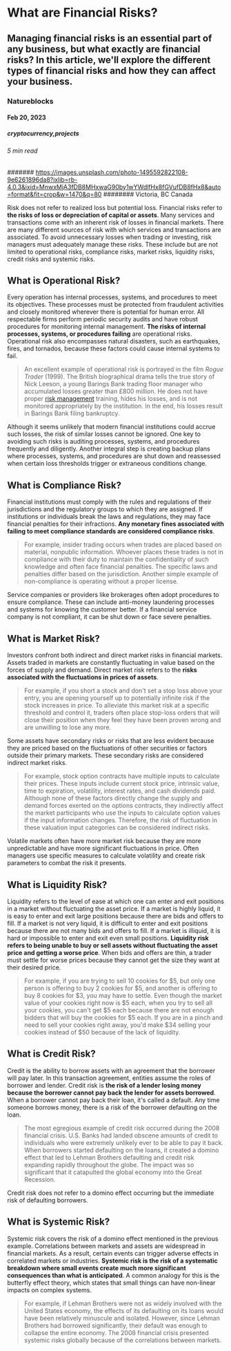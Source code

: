 # What are Financial Risks?
## Managing financial risks is an essential part of any business, but what exactly are financial risks? In this article, we'll explore the different types of financial risks and how they can affect your business.
### Natureblocks
#### Feb 20, 2023
##### cryptocurrency,projects
###### 5 min read
####### https://images.unsplash.com/photo-1495592822108-9e6261896da8?ixlib=rb-4.0.3&ixid=MnwxMjA3fDB8MHxwaG90by1wYWdlfHx8fGVufDB8fHx8&auto=format&fit=crop&w=1470&q=80
######## Victoria, BC Canada


Risk does not refer to realized loss but potential loss. Financial risks refer to **the risks of loss or depreciation of capital or assets**. Many services and transactions come with an inherent risk of losses in financial markets. There are many different sources of risk with which services and transactions are associated. To avoid unnecessary losses when trading or investing, risk managers must adequately manage these risks. These include but are not limited to operational risks, compliance risks, market risks, liquidity risks, credit risks and systemic risks.

## What is Operational Risk?

Every operation has internal processes, systems, and procedures to meet its objectives. These processes must be protected from fraudulent activities and closely monitored wherever there is potential for human error. All respectable firms perform periodic security audits and have robust procedures for monitoring internal management. **The risks of internal processes, systems, or procedures failing** are operational risks. Operational risk also encompasses natural disasters, such as earthquakes, fires, and tornados, because these factors could cause internal systems to fail.

> An excellent example of operational risk is portrayed in the film *Rogue Trader* (1999). The British biographical drama tells the true story of Nick Leeson, a young Barings Bank trading floor manager who accumulated losses greater than £800 million. He does not have proper [risk management](https://natureblocks.com/blog/what-is-risk-management) training, hides his losses, and is not monitored appropriately by the institution. In the end, his losses result in Barings Bank filing bankruptcy.

Although it seems unlikely that modern financial institutions could accrue such losses, the risk of similar losses cannot be ignored. One key to avoiding such risks is auditing processes, systems, and procedures frequently and diligently. Another integral step is creating backup plans where processes, systems, and procedures are shut down and reassessed when certain loss thresholds trigger or extraneous conditions change.

## What is Compliance Risk?

Financial institutions must comply with the rules and regulations of their jurisdictions and the regulatory groups to which they are assigned. If institutions or individuals break the laws and regulations, they may face financial penalties for their infractions. **Any monetary fines associated with failing to meet compliance standards are considered compliance risks**.

> For example, insider trading occurs when trades are placed based on material, nonpublic information. Whoever places these trades is not in compliance with their duty to maintain the confidentiality of such knowledge and often face financial penalties. The specific laws and penalties differ based on the jurisdiction. Another simple example of non-compliance is operating without a proper license.

Service companies or providers like brokerages often adopt procedures to ensure compliance. These can include anti-money laundering processes and systems for knowing the customer better. If a financial service company is not compliant, it can be shut down or face severe penalties.

## What is Market Risk?

Investors confront both indirect and direct market risks in financial markets. Assets traded in markets are constantly fluctuating in value based on the forces of supply and demand. Direct market risk refers to the **risks associated with the fluctuations in prices of assets**.

> For example, if you short a stock and don't set a stop loss above your entry, you are opening yourself up to potentially infinite risk if the stock increases in price. To alleviate this market risk at a specific threshold and control it, traders often place stop-loss orders that will close their position when they feel they have been proven wrong and are unwilling to lose any more.

Some assets have secondary risks or risks that are less evident because they are priced based on the fluctuations of other securities or factors outside their primary markets. These secondary risks are considered indirect market risks.

> For example, stock option contracts have multiple inputs to calculate their prices. These inputs include current stock price, intrinsic value, time to expiration, volatility, interest rates, and cash dividends paid. Although none of these factors directly change the supply and demand forces exerted on the options contracts, they indirectly affect the market participants who use the inputs to calculate option values if the input information changes. Therefore, the risk of fluctuation in these valuation input categories can be considered indirect risks.

Volatile markets often have more market risk because they are more unpredictable and have more significant fluctuations in price. Often managers use specific measures to calculate volatility and create risk parameters to combat the risk it presents.

## What is Liquidity Risk?

Liquidity refers to the level of ease at which one can enter and exit positions in a market without fluctuating the asset price. If a market is highly liquid, it is easy to enter and exit large positions because there are bids and offers to fill. If a market is not very liquid, it is difficult to enter and exit positions because there are not many bids and offers to fill. If a market is illiquid, it is hard or impossible to enter and exit even small positions. **Liquidity risk refers to being unable to buy or sell assets without fluctuating the asset price and getting a worse price**. When bids and offers are thin, a trader must settle for worse prices because they cannot get the size they want at their desired price.

> For example, if you are trying to sell 10 cookies for $5, but only one person is offering to buy 2 cookies for $5, and another is offering to buy 8 cookies for $3, you may have to settle. Even though the market value of your cookies right now is $5 each, when you try to sell all your cookies, you can't get $5 each because there are not enough bidders that will buy the cookies for $5 each. If you are in a pinch and need to sell your cookies right away, you'd make $34 selling your cookies instead of $50 because of the lack of liquidity.

## What is Credit Risk?

Credit is the ability to borrow assets with an agreement that the borrower will pay later. In this transaction agreement, entities assume the roles of borrower and lender. Credit risk is **the risk of a lender losing money because the borrower cannot pay back the lender for assets borrowed**. When a borrower cannot pay back their loan, it's called a default. Any time someone borrows money, there is a risk of the borrower defaulting on the loan.

> The most egregious example of credit risk occurred during the 2008 financial crisis. U.S. Banks had landed obscene amounts of credit to individuals who were extremely unlikely ever to be able to pay it back. When borrowers started defaulting on the loans, it created a domino effect that led to Lehman Brothers defaulting and credit risk expanding rapidly throughout the globe. The impact was so significant that it catapulted the global economy into the Great Recession.

Credit risk does not refer to a domino effect occurring but the immediate risk of defaulting borrowers.

## What is Systemic Risk?

Systemic risk covers the risk of a domino effect mentioned in the previous example. Correlations between markets and assets are widespread in financial markets. As a result, certain events can trigger adverse effects in correlated markets or industries. **Systemic risk is the risk of a systematic breakdown where small events create much more significant consequences than what is anticipated**. A common analogy for this is the butterfly effect theory, which states that small things can have non-linear impacts on complex systems.

> For example, if Lehman Brothers were not as widely involved with the United States economy, the effects of its defaulting on its loans would have been relatively minuscule and isolated. However, since Lehman Brothers had borrowed significantly, their default was enough to collapse the entire economy. The 2008 financial crisis presented systemic risks globally because of the correlations between markets.
